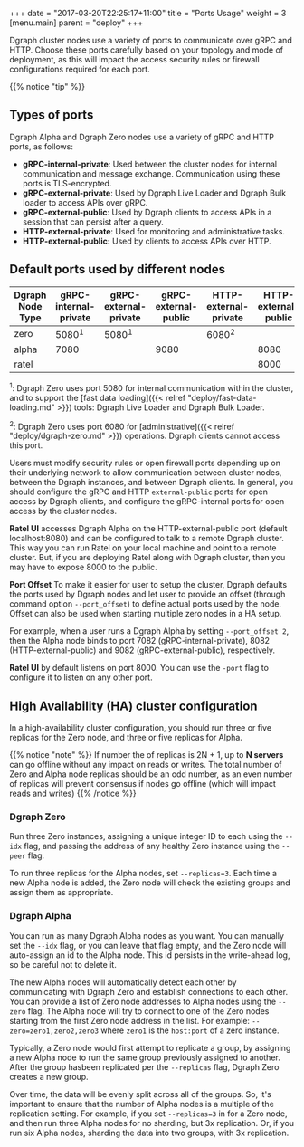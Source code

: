 +++
date = "2017-03-20T22:25:17+11:00"
title = "Ports Usage"
weight = 3
[menu.main]
    parent = "deploy"
+++

Dgraph cluster nodes use a variety of ports to communicate over gRPC and HTTP.
Choose these ports carefully based on your topology and mode of deployment, as
this will impact the access security rules or firewall configurations required
for each port.

{{% notice "tip" %}}

## Types of ports

Dgraph Alpha and Dgraph Zero nodes use a variety of gRPC and HTTP ports, as follows:

- **gRPC-internal-private**: Used between the cluster nodes for internal
 communication and message exchange. Communication using these ports is TLS-encrypted.
- **gRPC-external-private**: Used by Dgraph Live Loader and Dgraph Bulk loader
 to access APIs over gRPC.
- **gRPC-external-public**: Used by Dgraph clients to access APIs in a session
 that can persist after a query.
- **HTTP-external-private**: Used for monitoring and administrative tasks.
- **HTTP-external-public:** Used by clients to access APIs over HTTP.

## Default ports used by different nodes

 Dgraph Node Type |  gRPC-internal-private | gRPC-external-private | gRPC-external-public | HTTP-external-private | HTTP-external-public
------------------|------------------------|-----------------------|----------------------|-----------------------|---------------------
       zero       |       5080<sup>1</sup> | 5080<sup>1</sup>      |                      | 6080<sup>2</sup>      |
       alpha      |       7080             |                       |     9080             |                       |    8080
       ratel      |                        |                       |                      |                       |    8000


<sup>1</sup>: Dgraph Zero uses port 5080 for internal communication within the
 cluster, and to support the [fast data loading]({{< relref "deploy/fast-data-loading.md" >}})
 tools: Dgraph Live Loader and Dgraph Bulk Loader.

<sup>2</sup>: Dgraph Zero uses port 6080 for
[administrative]({{< relref "deploy/dgraph-zero.md" >}}) operations. Dgraph
clients cannot access this port.

Users must modify security rules or open firewall ports depending up on their
underlying network to allow communication between cluster nodes, between the
Dgraph instances, and between Dgraph clients. In general, you should configure
the gRPC and HTTP `external-public` ports for open access by Dgraph clients,
and configure the gRPC-internal ports for open access by the cluster nodes.

**Ratel UI** accesses Dgraph Alpha on the HTTP-external-public port (default
localhost:8080) and can be configured to talk to a remote Dgraph cluster. This
way you can run Ratel on your local machine and point to a remote cluster. But,
if you are deploying Ratel along with Dgraph cluster, then you may have to
expose 8000 to the public.

**Port Offset** To make it easier for user to setup the cluster, Dgraph defaults
the ports used by Dgraph nodes and let user to provide an offset  (through
command option `--port_offset`) to define actual ports used by the node. Offset
can also be used when starting multiple zero nodes in a HA setup.

For example, when a user runs a Dgraph Alpha by setting `--port_offset 2`, then
the Alpha node binds to port 7082 (gRPC-internal-private), 8082 (HTTP-external-public)
and 9082 (gRPC-external-public), respectively.

**Ratel UI** by default listens on port 8000. You can use the `-port` flag to
configure it to listen on any other port.

## High Availability (HA) cluster configuration

In a high-availability cluster configuration, you should run three or five
replicas for the Zero node, and three or five replicas for Alpha.

{{% notice "note" %}}
If number the of replicas is 2N + 1, up to **N servers** can go offline without
any impact on reads or writes. The total number of Zero and Alpha node replicas
should be an odd number, as an even number of replicas will prevent consensus if
nodes go offline (which will impact reads and writes)
{{% /notice %}}

### Dgraph Zero

Run three Zero instances, assigning a unique integer ID to each using the
`--idx` flag, and passing the address of any healthy Zero instance using the
`--peer` flag.

To run three replicas for the Alpha nodes, set `--replicas=3`. Each time a new
Alpha node is added, the Zero node will check the existing groups and assign
them as appropriate.

### Dgraph Alpha
You can run as many Dgraph Alpha nodes as you want. You can manually set the
`--idx` flag, or you can leave that flag empty, and the Zero node will
auto-assign an id to the Alpha node. This id persists in the write-ahead log, so
be careful not to delete it.

The new Alpha nodes will automatically detect each other by communicating with
Dgraph Zero and establish connections to each other. You can provide a list of
Zero node addresses to Alpha nodes using the `--zero` flag. The Alpha node will
try to connect to one of the Zero nodes starting from the first Zero node
address in the list. For example:
`--zero=zero1,zero2,zero3` where `zero1` is the `host:port` of a zero instance.

Typically, a Zero node would first attempt to replicate a group, by assigning a
new Alpha node to run the same group previously assigned to another. After the
group hasbeen replicated per the `--replicas` flag, Dgraph Zero creates a new
group.

Over time, the data will be evenly split across all of the groups. So, it's
important to ensure that the number of Alpha nodes is a multiple of the
replication setting. For example, if you set `--replicas=3` in for a Zero node,
and then run three Alpha nodes for no sharding, but 3x replication. Or, if you
run six Alpha nodes, sharding the data into two groups, with 3x replication.
